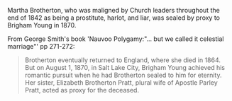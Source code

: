 
Martha Brotherton, who was maligned by Church leaders throughout the end of 1842 as being a prostitute, harlot, and liar, was sealed by proxy to Brigham Young in 1870.

From George Smith's book 'Nauvoo Polygamy:"… but we called it celestial marriage"' pp 271-272:

> Brotherton eventually returned to England, where she died in 1864. But on August 1, 1870, in Salt Lake City, Brigham Young achieved his romantic pursuit when he had Brotherton sealed to him for eternity. Her sister, Elizabeth Brotherton Pratt, plural wife of Apostle Parley Pratt, acted as proxy for the deceased.
